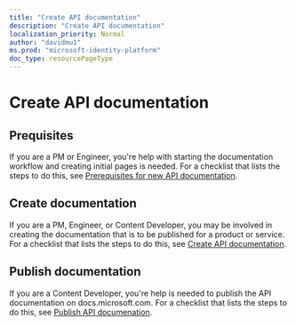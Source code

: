 ```yaml
---
title: "Create API documentation"
description: "Create API documentation"
localization_priority: Normal
author: "davidmu1"
ms.prod: "microsoft-identity-platform"
doc_type: resourcePageType
---
```


# Create API documentation

## Prequisites

If you are a PM or Engineer, you're help with starting the documentation workflow and creating initial pages is needed. For a checklist that lists the steps to do this, see [Prerequisites for new API documentation](graph-docs-prerequisites-new.md).

## Create documentation

If you are a PM, Engineer, or Content Developer, you may be involved in creating the documentation that is to be published for a product or service. For a checklist that lists the steps to do this, see [Create API documentation](graph-new-content.md).

## Publish documentation

If you are a Content Developer, you're help is needed to publish the API documentation on docs.microsoft.com. For a checklist that lists the steps to do this, see [Publish API documenation](graph-docs-publish.md).
